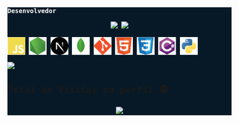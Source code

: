 <div style="font-family: monospace;background-color:#071927;">
  <b style="color:white">Desenvolvedor</b>
  </br> 
  <div align="center">
    </br>
    <a href="https://github.com/ViniciiuuSS">
    <img height="180em" src="https://github-readme-stats.vercel.app/api?username=ViniciiuuSS&show_icons=false&theme=highcontrast&include_all_commits=true&count_private=true&bg_color=00000000"/>
    <img height="180em" src="https://github-readme-stats.vercel.app/api/top-langs/?username=ViniciiuuSS&layout=compact&langs_count=7&theme=highcontrast&bg_color=00000000"/>
  </div>
    <div style="display: inline_block"><br>
    <img align="center" alt="Vini-Js" height="40" width="40" src="https://raw.githubusercontent.com/devicons/devicon/master/icons/javascript/javascript-plain.svg">
    <img align="center" alt="Vini-NodeJs" height="40" width="40" src="https://raw.githubusercontent.com/devicons/devicon/master/icons/nodejs/nodejs-original.svg">
    <img align="center" alt="Vini-NextJs" height="40" width="40" src="https://raw.githubusercontent.com/devicons/devicon/master/icons/nextjs/nextjs-original.svg">
      <img align="center" alt="Vini-MongoDB" height="40" width="40" src="https://raw.githubusercontent.com/devicons/devicon/master/icons/mongodb/mongodb-original.svg">
      <img align="center" alt="Vini-Git" height="40" width="40" src="https://raw.githubusercontent.com/devicons/devicon/master/icons/git/git-original.svg">
    <img align="center" alt="Vini-HTML" height="40" width="40" src="https://raw.githubusercontent.com/devicons/devicon/master/icons/html5/html5-original.svg">
    <img align="center" alt="Vini-CSS" height="40" width="40" src="https://raw.githubusercontent.com/devicons/devicon/master/icons/css3/css3-original.svg">
    <img align="center" alt="Vini-Csharp" height="40" width="40" src="https://raw.githubusercontent.com/devicons/devicon/master/icons/csharp/csharp-original.svg">
    <img align="center" alt="Vini-Python" height="40" width="40" src="https://raw.githubusercontent.com/devicons/devicon/master/icons/python/python-original.svg">
  </div>
    </br>
    <div> 
    <a href="https://www.youtube.com/channel/UC9H43BBm7rEi2wtGAwKieIA" target="_blank"><img src="https://img.shields.io/badge/YouTube-FF0000?style=for-the-badge&logo=youtube&logoColor=white" target="_blank"></a>
    


  </div>

  <p align="center"> 

   ## Total de Visitas no perfil :detective: <br>
   <p align="center"> 
     <img alingn="center" src="https://profile-counter.glitch.me/ViniciiuuSS/count.svg" />
   </p>

  </p>
</div>
